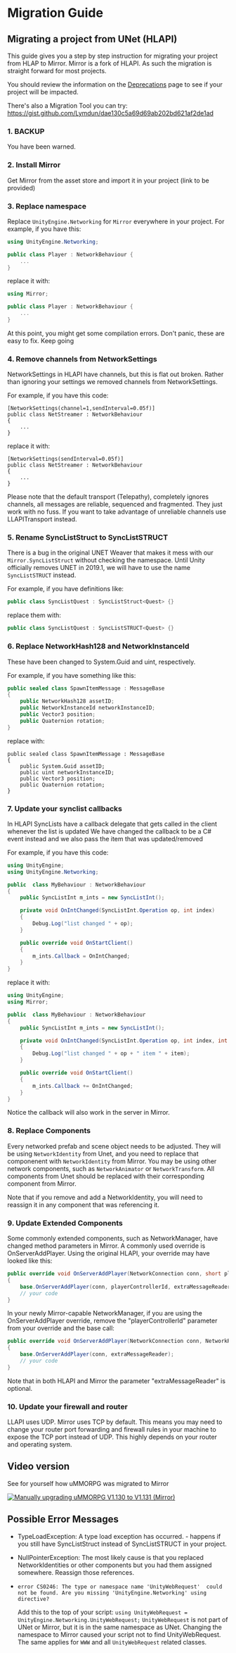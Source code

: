 # Migration Guide

## Migrating a project from UNet (HLAPI)

This guide gives you a step by step instruction for migrating your project from HLAP to Mirror. Mirror is a fork of HLAPI. As such the migration is straight forward for most projects.

You should review the information on the [Deprecations](Deprecations) page to see if your project will be impacted.

There's also a Migration Tool you can try:  
<https://gist.github.com/Lymdun/dae130c5a69d69ab202bd621af2de1ad>

### 1. BACKUP

You have been warned.

### 2. Install Mirror

Get Mirror from the asset store and import it in your project (link to be provided)

### 3. Replace namespace

Replace `UnityEngine.Networking` for `Mirror` everywhere in your project. For example, if you have this:

```cs
using UnityEngine.Networking;

public class Player : NetworkBehaviour {
    ...
}
```

replace it with:

```cs
using Mirror;

public class Player : NetworkBehaviour {
    ...
}
```

At this point, you might get some compilation errors. Don't panic, these are easy to fix. Keep going

### 4. Remove channels from NetworkSettings

NetworkSettings in HLAPI have channels, but this is flat out broken. Rather than ignoring your settings we removed channels from NetworkSettings.

For example, if you have this code:

```
[NetworkSettings(channel=1,sendInterval=0.05f)]
public class NetStreamer : NetworkBehaviour
{
    ...
}
```

replace it with:

```
[NetworkSettings(sendInterval=0.05f)]
public class NetStreamer : NetworkBehaviour
{
    ...
}
```

Please note that the default transport (Telepathy), completely ignores channels, all messages are reliable, sequenced and fragmented. They just work with no fuss. If you want to take advantage of unreliable channels use LLAPITransport instead.

### 5. Rename SyncListStruct to SyncListSTRUCT

There is a bug in the original UNET Weaver that makes it mess with our `Mirror.SyncListStruct` without checking the namespace. Until Unity officially removes UNET in 2019.1, we will have to use the name `SyncListSTRUCT` instead.

For example, if you have definitions like:

```cs
public class SyncListQuest : SyncListStruct<Quest> {}
```

replace them with:

```cs
public class SyncListQuest : SyncListSTRUCT<Quest> {}
```

### 6. Replace NetworkHash128 and NetworkInstanceId

These have been changed to System.Guid and uint, respectively.

For example, if you have something like this:

```cs
public sealed class SpawnItemMessage : MessageBase
{
    public NetworkHash128 assetID;
    public NetworkInstanceId networkInstanceID;
    public Vector3 position;
    public Quaternion rotation;
}
```

replace with:

```
public sealed class SpawnItemMessage : MessageBase
{
    public System.Guid assetID;
    public uint networkInstanceID;
    public Vector3 position;
    public Quaternion rotation;
}
```

### 7. Update your synclist callbacks

In HLAPI SyncLists have a callback delegate that gets called in the client whenever the list is updated We have changed the callback to be a C\# event instead and we also pass the item that was updated/removed

For example, if you have this code:

```cs
using UnityEngine;
using UnityEngine.Networking;

public  class MyBehaviour : NetworkBehaviour
{
    public SyncListInt m_ints = new SyncListInt();

    private void OnIntChanged(SyncListInt.Operation op, int index)
    {
        Debug.Log("list changed " + op);
    }

    public override void OnStartClient()
    {
        m_ints.Callback = OnIntChanged;
    }
}
```

replace it with:

```cs
using UnityEngine;
using Mirror;

public  class MyBehaviour : NetworkBehaviour
{
    public SyncListInt m_ints = new SyncListInt();

    private void OnIntChanged(SyncListInt.Operation op, int index, int item)
    {
        Debug.Log("list changed " + op + " item " + item);
    }

    public override void OnStartClient()
    {
        m_ints.Callback += OnIntChanged;
    }
}
```

Notice the callback will also work in the server in Mirror.

### 8. Replace Components

Every networked prefab and scene object needs to be adjusted. They will be using `NetworkIdentity` from Unet, and you need to replace that componenent with `NetworkIdentity` from Mirror. You may be using other network components, such as `NetworkAnimator` or `NetworkTransform`. All components from Unet should be replaced with their corresponding component from Mirror.

Note that if you remove and add a NetworkIdentity, you will need to reassign it in any component that was referencing it.

### 9. Update Extended Components

Some commonly extended components, such as NetworkManager, have changed method parameters in Mirror. A commonly used override is OnServerAddPlayer. Using the original HLAPI, your override may have looked like this:

```cs
public override void OnServerAddPlayer(NetworkConnection conn, short playerControllerId, NetworkReader extraMessageReader)
{
    base.OnServerAddPlayer(conn, playerControllerId, extraMessageReader);
    // your code
}
```

In your newly Mirror-capable NetworkManager, if you are using the OnServerAddPlayer override, remove the "playerControllerId" parameter from your override and the base call:

```cs
public override void OnServerAddPlayer(NetworkConnection conn, NetworkReader extraMessageReader)
{
    base.OnServerAddPlayer(conn, extraMessageReader);
    // your code
}
```

Note that in both HLAPI and Mirror the parameter "extraMessageReader" is optional.

### 10. Update your firewall and router

LLAPI uses UDP. Mirror uses TCP by default. This means you may need to change your router port forwarding and firewall rules in your machine to expose the TCP port instead of UDP. This highly depends on your router and operating system.

## Video version

See for yourself how uMMORPG was migrated to Mirror

[![Manually upgrading uMMORPG V1.130 to V1.131 (Mirror)](MigrationVideo.jpg)](http://www.youtube.com/watch?v=LF9rTSS3rlI)

## Possible Error Messages

-   TypeLoadException: A type load exception has occurred. - happens if you still have SyncListStruct instead of SyncListSTRUCT in your project.
-   NullPointerException: The most likely cause is that you replaced NetworkIdentities or other components but you had them assigned somewhere. Reassign those references.
-   `error CS0246: The type or namespace name 'UnityWebRequest'  could not be found. Are you missing 'UnityEngine.Networking' using  directive?`

    Add this to the top of your script:
	`using UnityWebRequest = UnityEngine.Networking.UnityWebRequest;`
    `UnityWebRequest` is not part of UNet or Mirror, but it is in the same namespace as UNet. Changing the namespace to Mirror caused your script not to find UnityWebRequest. The same applies for `WWW` and all `UnityWebRequest` related classes.

